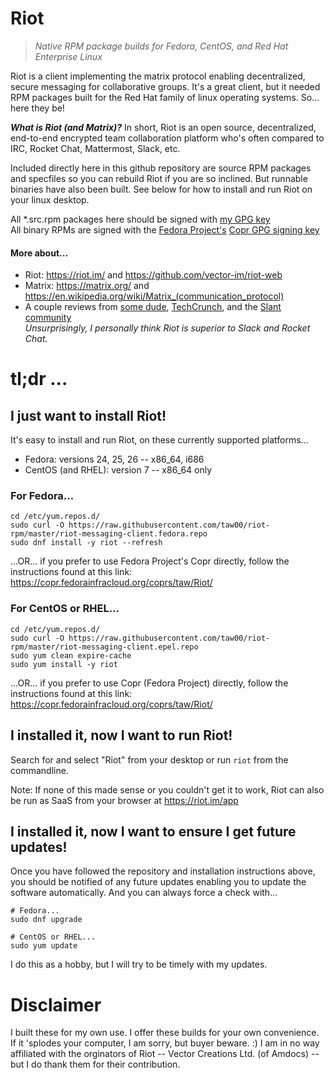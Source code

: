 # Riot

> _Native RPM package builds for Fedora, CentOS, and Red Hat Enterprise Linux_

Riot is a client implementing the matrix protocol enabling decentralized, secure messaging for collaborative groups. It's a great client, but it needed RPM packages built for the Red Hat family of linux operating systems. So... here they be!

_**What is Riot (and Matrix)?**_ In short, Riot is an open source, decentralized, end-to-end encrypted team collaboration platform who's often compared to IRC, Rocket Chat, Mattermost, Slack, etc.

Included directly here in this github repository are source RPM packages and specfiles so you can rebuild Riot if you are so inclined. But runnable binaries have also been built. See below for how to install and run Riot on your linux desktop.

All \*.src.rpm packages here should be signed with [my GPG key](https://keybase.io/toddwarner/key.asc)<br />All binary RPMs are signed with the [Fedora Project's](https://fedoraproject.org/) [Copr GPG signing key](https://copr-be.cloud.fedoraproject.org/results/taw/Riot/pubkey.gpg)

#### More about...

* Riot: <https://riot.im/> and <https://github.com/vector-im/riot-web>
* Matrix: <https://matrix.org/> and <https://en.wikipedia.org/wiki/Matrix_(communication_protocol)>
* A couple reviews from [some dude](http://www.1500wordmtu.com/2016/slack-no-more-why-you-should-use-riotim-and-matrixorg), [TechCrunch](https://techcrunch.com/2016/09/19/riot-wants-to-be-like-slack-but-with-the-flexibility-of-an-underlying-open-source-platform/), and the [Slant community](https://www.slant.co/options/12764/~matrix-review)<br />_Unsurprisingly, I personally think Riot is superior to Slack and Rocket Chat._

# tl;dr ...

## I just want to install Riot!

It's easy to install and run Riot, on these currently supported platforms...

* Fedora: versions 24, 25, 26 -- x86_64, i686
* CentOS (and RHEL): version 7 -- x86_64 only

### For Fedora...

```
cd /etc/yum.repos.d/
sudo curl -O https://raw.githubusercontent.com/taw00/riot-rpm/master/riot-messaging-client.fedora.repo
sudo dnf install -y riot --refresh
```

...OR... if you prefer to use Fedora Project's Copr directly, follow the instructions found at this link: <https://copr.fedorainfracloud.org/coprs/taw/Riot/>


### For CentOS or RHEL...

```
cd /etc/yum.repos.d/
sudo curl -O https://raw.githubusercontent.com/taw00/riot-rpm/master/riot-messaging-client.epel.repo
sudo yum clean expire-cache
sudo yum install -y riot
```

...OR... if you prefer to use Copr (Fedora Project) directly, follow the instructions found at this link: <https://copr.fedorainfracloud.org/coprs/taw/Riot/>

<!--
**Optional set the metadata_expire value to something other than the default 2d (2 days):**<br />
_Note: It's the same setting whether Fedora, CentOS, or RHEL._

If you prefer to use Copr (Fedora Project) directly, do this...
```
cat $(/etc/yum.repos.d/_copr_taw-Riot.repo) > temp.repo
echo "metadata_expire=1d" >> temp.repo
sudo mv -v temp.repo /etc/yum.repos.d/_copr_taw-Riot.repo
```
-->

## I installed it, now I want to run Riot!

Search for and select "Riot" from your desktop or run `riot` from the commandline.

Note: If none of this made sense or you couldn't get it to work, Riot can also be run as SaaS from your browser at <https://riot.im/app>

## I installed it, now I want to ensure I get future updates!

Once you have followed the repository and installation instructions above, you should be notified of any future updates enabling you to update the software automatically. And you can always force a check with...

```
# Fedora...
sudo dnf upgrade
```
```
# CentOS or RHEL...
sudo yum update
```

I do this as a hobby, but I will try to be timely with my updates.

# Disclaimer

I built these for my own use. I offer these builds for your own convenience. If it 'splodes your computer, I am sorry, but buyer beware. :) I am in no way affiliated with the orginators of Riot -- Vector Creations Ltd. (of Amdocs) -- but I do thank them for their contribution.
